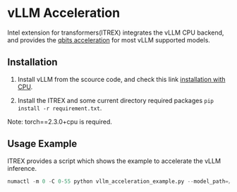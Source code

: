 # vLLM Acceleration

Intel extension for transformers(ITREX) integrates the vLLM CPU backend, and provides the [qbits acceleration](../../docs/qbits.md) for most vLLM supported models.

## Installation


1. Install vLLM from the scource code, and check this link [installation with CPU](https://docs.vllm.ai/en/latest/getting_started/cpu-installation.html).

2. Install the ITREX and some current directory required packages `pip install -r requirement.txt`.

Note: torch==2.3.0+cpu is required.

## Usage Example
ITREX provides a script which shows the example to accelerate the vLLM inference.
```python
numactl -m 0 -C 0-55 python vllm_acceleration_example.py --model_path=/home/model/chatglm2-6b --prompt=你好
```
